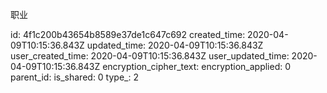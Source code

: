 职业

id: 4f1c200b43654b8589e37de1c647c692
created_time: 2020-04-09T10:15:36.843Z
updated_time: 2020-04-09T10:15:36.843Z
user_created_time: 2020-04-09T10:15:36.843Z
user_updated_time: 2020-04-09T10:15:36.843Z
encryption_cipher_text: 
encryption_applied: 0
parent_id: 
is_shared: 0
type_: 2